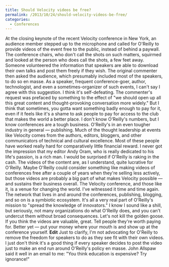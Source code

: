 ```yaml
---
title: Should Velocity videos be free?
permalink: /2013/10/24/should-velocity-videos-be-free/
categories:
  - Conferences
---
```

At the closing keynote of the recent Velocity conference in New York, an audience member stepped up to the microphone and called for O'Reilly to provide videos of the event free to the public, instead of behind a paywall. The conference chairs, who don't call the shots on such matters, squirmed and looked at the person who does call the shots, a few feet away. 
Someone volunteered the information that speakers are able to download their own talks and post them freely if they wish. The original commenter then asked the audience, which presumably included most of the speakers, to do so en masse. 
As a speaker, frequent conference-goer, author, technologist, and even a sometimes-organizer of such events, I can't say I agree with this suggestion. I think it's self-defeating. 
The commenter's request was prefaced by something to the effect of "we should open up all this great content and thought-provoking conversation more widely." But I think that sometimes, you gotta want something badly enough to pay for it, even if it feels like it's a shame to ask people to pay for access to the club that makes the world a better place. 
I don't know O'Reilly's numbers, but I know conferences are a tough business. O'Reilly's in an even tougher industry in general &#8212; publishing. Much of the thought leadership at events like Velocity comes from the authors, editors, bloggers, and other communicators of technical and cultural excellence. Most of these people have worked really hard for comparatively little financial reward. I never got the impression that my editor Andy Oram, who is really dedicated to his life's passion, is a rich man. I would be surprised if O'Reilly is raking in the cash. 
The videos of the content are, as I understand, quite lucrative for O'Reilly. Maybe O'Reilly could consider something like making videos of conferences free after a couple of years when they're selling less actively, but those videos are probably a big part of what makes Velocity possible &#8212; and sustains their business overall. 
The Velocity conference, and those like it, is a venue for changing the world. I've witnessed it time and time again. The network that lives in and around the conferences, publishing, blogging, and so on is a symbiotic ecosystem. It's all a very real part of O'Reilly's mission to "spread the knowledge of innovators." I know I sound like a shill, but seriously, not many organizations do what O'Reilly does, and you can't undercut them without broad consequences. 
Let's not kill the golden goose. If you think the videos are valuable, great. Tell people they're worth paying for. Better yet &#8212; put your money where your mouth is and show up at the conference yourself. 
**Edit** Just to clarify, I'm not advocating for O'Reilly to remove the freedom for speakers to do as they see fit with their own videos. I just don't think it's a good thing if every speaker decides to post the video just to make an end run around O'Reilly's policy en masse. John Allspaw said it well in an email to me: "You think education is expensive? Try ignorance!"
